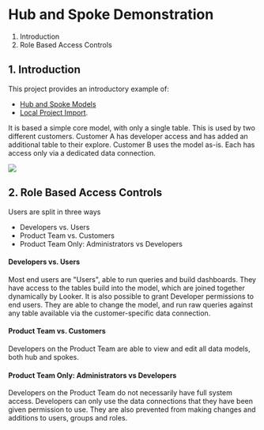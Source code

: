 # Hub and Spoke Demonstration

1. Introduction
2. Role Based Access Controls

## 1. Introduction

This project provides an introductory example of:
- [Hub and Spoke Models](https://www.youtube.com/watch?v=Pk1iv40FWJU)
- [Local Project Import](https://docs.looker.com/data-modeling/learning-lookml/importing-projects#importing_local_projects).

It is based a simple core model, with only a single table. This is used by two different customers.
Customer A has developer access and has added an additional table to their explore.
Customer B uses the model as-is. Each has access only via a dedicated data connection.

![](https://storage.googleapis.com/jeff-308116-media/Hub%20and%20Spoke%20Overview.png)

## 2. Role Based Access Controls

Users are split in three ways
- Developers vs. Users
- Product Team vs. Customers
- Product Team Only: Administrators vs Developers

#### Developers vs. Users
Most end users are "Users", able to run queries and build dashboards.
They have access to the tables build into the model, which are joined together dynamically by Looker.
It is also possible to grant Developer permissions to end users. They are able to change the model,
and run raw queries against any table available via the customer-specific data connection.

#### Product Team vs. Customers
Developers on the Product Team are able to view and edit all data models, both hub and spokes.

#### Product Team Only: Administrators vs Developers
Developers on the Product Team do not necessarily have full system access. Developers can only use
the data connections that they have been given permission to use. They are also prevented from
making changes and additions to users, groups and roles.
